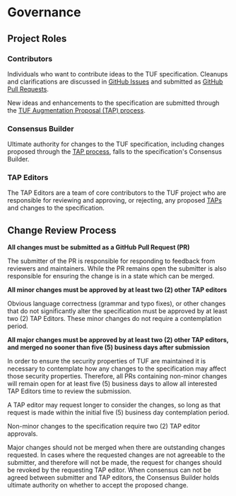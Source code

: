 # Governance

## Project Roles

### Contributors

Individuals who want to contribute ideas to the TUF specification. Cleanups and
clarifications are discussed in [GitHub Issues](
https://github.com/theupdateframework/specification/issues)
and submitted as [GitHub Pull Requests](
https://github.com/theupdateframework/specification/pulls).

New ideas and enhancements to the specification are submitted through the [TUF
Augmentation Proposal (TAP) process](
https://github.com/theupdateframework/taps/blob/master/tap1.md).

### Consensus Builder

Ultimate authority for changes to the TUF specification, including changes
proposed through the [TAP process](
https://github.com/theupdateframework/taps/blob/master/tap1.md), falls to the
specification's Consensus Builder.

### TAP Editors

The TAP Editors are a team of core contributors to the TUF project who are
responsible for reviewing and approving, or rejecting, any proposed
[TAPs](https://github.com/theupdateframework/taps) and changes to the
specification.


## Change Review Process

__All changes must be submitted as a GitHub Pull Request (PR)__

The submitter of the PR is responsible for responding to feedback from
reviewers and maintainers. While the PR remains open the submitter is also
responsible for ensuring the change is in a state which can be merged.

__All minor changes must be approved by at least two (2) other TAP editors__

Obvious language correctness (grammar and typo fixes), or other changes that
do not significantly alter the specification must be approved by at least two
(2) TAP Editors. These minor changes do not require a contemplation period.

__All major changes must be approved by at least two (2) other TAP editors,
and merged no sooner than five (5) business days after submission__

In order to ensure the security properties of TUF are maintained it is
necessary to contemplate how any changes to the specification may affect those
security properties. Therefore, all PRs containing non-minor changes will
remain open for at least five (5) business days to allow all interested TAP
Editors time to review the submission.

A TAP editor may request longer to consider the changes, so long as that
request is made within the initial five (5) business day contemplation period.

Non-minor changes to the specification require two (2) TAP editor approvals.

Major changes should not be merged when there are outstanding changes
requested. In cases where the requested changes are not agreeable to the
submitter, and therefore will not be made, the request for changes should be
revoked by the requesting TAP editor.
When consensus can not be agreed between submitter and TAP editors,
the Consensus Builder holds ultimate authority on whether to accept the
proposed change.
